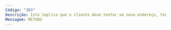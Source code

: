 ```yaml
---
Código: "303"
Descrição: Isto implica que o cliente deve tentar um novo endereço, tentando um outro método além do GET
Mensagem: METHOD
---
```

